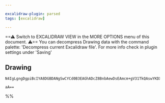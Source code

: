 ```yaml
---

excalidraw-plugin: parsed
tags: [excalidraw]

---
```

==⚠  Switch to EXCALIDRAW VIEW in the MORE OPTIONS menu of this document. ⚠== You can decompress Drawing data with the command palette: 'Decompress current Excalidraw file'. For more info check in plugin settings under 'Saving'


## Drawing
```compressed-json
N4IgLgngDgpiBcIYA8DGBDANgSwCYCd0B3EAGhADcZ8BnbAewDsEAmcm+gV31TkQAswYKDXgB6MQHNsYfpwBGAOlT0AtmIBeNCtlQbs6RmPry6uA4wC0KDDgLFLUTJ2lH8MTDHQ0YNMWHRJMRZFAEYAFkUAZjIkT1UYRjAaBABtAF1ydCgoAGUAsD5QWRgEhBBcdHwAa1jJfDxc7A0+Rk5MTHIdGCIAIXRUavquRlwAYXpMenxygGIAM0WlkABfF

aA==
```
%%